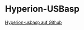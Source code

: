 # Hyperion-USBasp

[Hyperion-usbasp auf Github](https://github.com/hyperion-project/hyperion-usbasp)